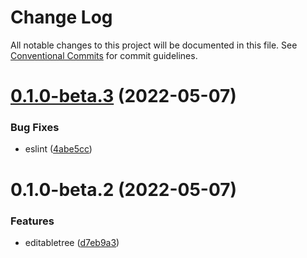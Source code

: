 # Change Log

All notable changes to this project will be documented in this file.
See [Conventional Commits](https://conventionalcommits.org) for commit guidelines.

# [0.1.0-beta.3](https://git.hcece.com/fe-pkgs/hdec/packages/helper/compare/@awaited/helper@0.1.0-beta.2...@awaited/helper@0.1.0-beta.3) (2022-05-07)


### Bug Fixes

* eslint ([4abe5cc](https://git.hcece.com/fe-pkgs/hdec/packages/helper/commits/4abe5cc9f4af072942e2be6109f8f67e504664e2))





# 0.1.0-beta.2 (2022-05-07)

### Features

- editabletree ([d7eb9a3](https://git.hcece.com/fe-pkgs/hdec/packages/helper/commits/d7eb9a37b7455a443f4e4ebb60116129f8d3bcd1))
